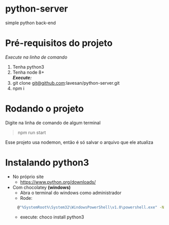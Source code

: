 # python-server
simple python back-end

# Pré-requisitos do projeto
*Execute na linha de comando*
1. Tenha python3
2. Tenha node 8+<br />
***Execute:***
1. git clone git@github.com:lavesan/python-server.git
2. npm i

# Rodando o projeto
Digite na linha de comando de algum terminal
> npm run start

Esse projeto usa nodemon, então é só salvar o arquivo que ele atualiza
# Instalando python3
* No próprio site
  * https://www.python.org/downloads/
* Com chocolatey **(windows)**
  * Abra o terminal do windows como administrador
  * Rode:
  ```bash
    @"%SystemRoot%\System32\WindowsPowerShell\v1.0\powershell.exe" -NoProfile -InputFormat None -ExecutionPolicy Bypass -Command "iex ((New-Object System.Net.WebClient).DownloadString('https://chocolatey.org/install.ps1'))" && SET "PATH=%PATH%;%ALLUSERSPROFILE%\chocolatey\bin"
    ```
  * execute: choco install python3

